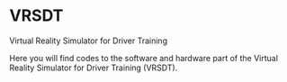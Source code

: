 # VRSDT
Virtual Reality Simulator for Driver Training

Here you will find codes to the software and hardware part of the Virtual Reality Simulator for Driver Training (VRSDT).
